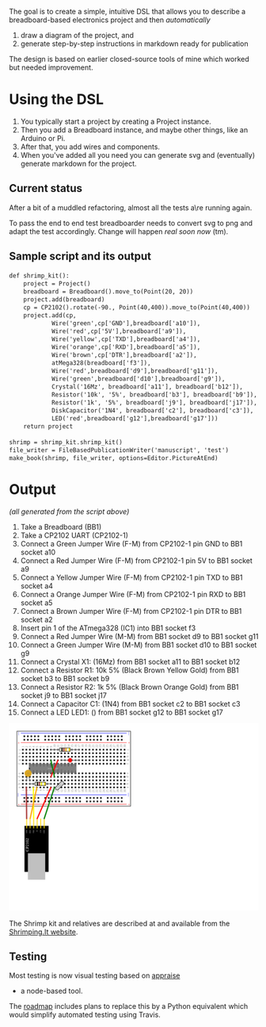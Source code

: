 The goal is to create a simple, intuitive DSL that allows you to describe a
breadboard-based electronics project and then *automatically*
1. draw a diagram of the project, and
2. generate step-by-step instructions in markdown ready for publication

The design is based on earlier closed-source tools of mine which worked but needed
improvement.

# Using the DSL

1. You typically start a project by creating a Project instance.
1. Then you add a Breadboard instance, and maybe other things, like an Arduino or Pi.
1. After that, you add wires and components.
1. When you've added all you need you can generate svg and (eventually)
generate markdown for the project.

## Current status

After a bit of a muddled refactoring, almost all the tests a\re running again.

To pass the end to end test  breadboarder needs to convert svg to png and adapt the test accordingly. Change will 
happen _real soon now_ (tm).

## Sample script and its output 
   
    def shrimp_kit():
        project = Project()
        breadboard = Breadboard().move_to(Point(20, 20))
        project.add(breadboard)
        cp = CP2102().rotate(-90., Point(40,400)).move_to(Point(40,400))
        project.add(cp,
                Wire('green',cp['GND'],breadboard['a10']),
                Wire('red',cp['5V'],breadboard['a9']),
                Wire('yellow',cp['TXD'],breadboard['a4']),
                Wire('orange',cp['RXD'],breadboard['a5']),
                Wire('brown',cp['DTR'],breadboard['a2']),
                atMega328(breadboard['f3']),
                Wire('red',breadboard['d9'],breadboard['g11']),
                Wire('green',breadboard['d10'],breadboard['g9']),
                Crystal('16Mz', breadboard['a11'], breadboard['b12']),
                Resistor('10k', '5%', breadboard['b3'], breadboard['b9']),
                Resistor('1k', '5%', breadboard['j9'], breadboard['j17']),
                DiskCapacitor('1N4', breadboard['c2'], breadboard['c3']),
                LED('red',breadboard['g12'],breadboard['g17']))
        return project
    
    shrimp = shrimp_kit.shrimp_kit()
    file_writer = FileBasedPublicationWriter('manuscript', 'test')
    make_book(shrimp, file_writer, options=Editor.PictureAtEnd)
    

# Output

*(all generated from the script above)*

1. Take a Breadboard (BB1)
1. Take a CP2102 UART (CP2102-1)
1. Connect a Green Jumper Wire (F-M) from CP2102-1 pin GND to BB1 socket a10
1. Connect a Red Jumper Wire (F-M) from CP2102-1 pin 5V to BB1 socket a9
1. Connect a Yellow Jumper Wire (F-M) from CP2102-1 pin TXD to BB1 socket a4
1. Connect a Orange Jumper Wire (F-M) from CP2102-1 pin RXD to BB1 socket a5
1. Connect a Brown Jumper Wire (F-M) from CP2102-1 pin DTR to BB1 socket a2
1. Insert pin 1 of the ATmega328 (IC1) into BB1 socket f3
1. Connect a Red Jumper Wire (M-M) from BB1 socket d9 to BB1 socket g11
1. Connect a Green Jumper Wire (M-M) from BB1 socket d10 to BB1 socket g9
1. Connect a Crystal X1: (16Mz) from BB1 socket a11 to BB1 socket b12
1. Connect a Resistor R1: 10k 5% (Black Brown Yellow Gold) from BB1 socket b3 to BB1 socket b9
1. Connect a Resistor R2: 1k 5% (Black Brown Orange Gold) from BB1 socket j9 to BB1 socket j17
1. Connect a Capacitor C1: (1N4) from BB1 socket c2 to BB1 socket c3
1. Connect a LED LED1: () from BB1 socket g12 to BB1 socket g17


![Making the shrimp](images/shrimping.svg)



The Shrimp kit and relatives are described at and available from
the [Shrimping.It website](http://start.shrimping.it/).

## Testing

Most testing is now visual testing based on [appraise](https://github.com/AppraiseQA/appraise)
- a node-based tool.

The [roadmap](ROADMAP.md) includes plans to replace this by a Python
equivalent which would simplify automated testing using Travis.